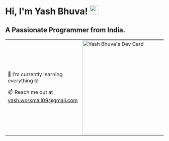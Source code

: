 # Hi, I'm Yash Bhuva! <img src="https://github.com/TheDudeThatCode/TheDudeThatCode/blob/master/Assets/Hi.gif" width="29px">

## A Passionate Programmer from India.

<table>
  <tr>
    <td valign="center">
      

🌱 I’m currently learning everything 🤓
      
📫 Reach me out at yash.workmail09@gmail.com



      
<td >
      <a href="https://app.daily.dev/yashbhuva"><img src="https://api.daily.dev/devcards/6a1a3ee5816848d6b39f5720540550ee.png?r=twd" width="300" alt="Yash Bhuva's Dev Card"/></a>
    </td>
    
  </tr>
  </table>
